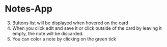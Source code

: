 # Notes-App

3. Buttons list will be displayed when hovered on the card
1. When you click edit and save it or click outside of the card by leaving it empty, the note will be discarded.
2. You can color a note by clicking on the green tick
